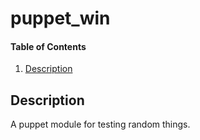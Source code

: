 
# puppet_win

#### Table of Contents

1. [Description](#description)

## Description

A puppet module for testing random things.